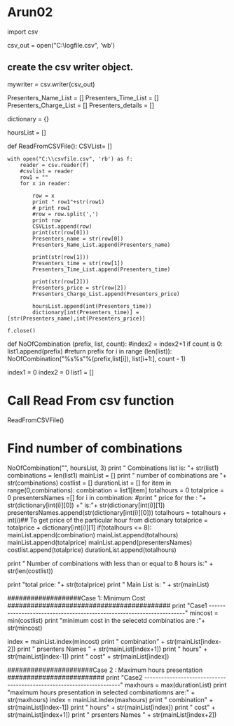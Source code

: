 Arun02
======
import csv


csv_out = open("C:\\logfile.csv", 'wb')
## create the csv writer object.
mywriter = csv.writer(csv_out)

Presenters_Name_List = [] 
Presenters_Time_List = [] 
Presenters_Charge_List = [] 
Presenters_details = [] 
    

dictionary = {}

hoursList = []

def ReadFromCSVFile():
    CSVList= []

    with open("C:\\csvfile.csv", 'rb') as f:
        reader = csv.reader(f)
        #csvlist = reader
        row1 = ""
        for x in reader:
            
            row = x
            print " row1"+str(row1)
            # print row1
            #row = row.split(',')
            print row
            CSVList.append(row)
            print(str(row[0]))
            Presenters_name = str(row[0])
            Presenters_Name_List.append(Presenters_name)
             
            print(str(row[1]))
            Presenters_time = str(row[1])
            Presenters_Time_List.append(Presenters_time) 
            
            print(str(row[2]))
            Presenters_price = str(row[2])
            Presenters_Charge_List.append(Presenters_price)
            
            hoursList.append(int(Presenters_time))
            dictionary[int(Presenters_time)] = [str(Presenters_name),int(Presenters_price)]

    f.close()

def NoOfCombination (prefix, list, count): 
    #index2 = index2+1
    if count is 0: 
        list1.append(prefix)
        #return prefix
    for i in range (len(list)): 
        NoOfCombination("%s%s"%(prefix,list[i]), list[i+1:], count - 1) 
        
index1 = 0
index2 = 0
list1 = []
# Call Read From csv function
ReadFromCSVFile()

# Find number of combinations
NoOfCombination("", hoursList, 3)
print " Combinations list is: "+ str(list1)
combinations = len(list1)
mainList  = []
print " number of combinations are "+ str(combinations)
costlist = []
durationList = []
for item in range(0,combinations):
    combination = list1[item]
    totalhours = 0
    totalprice = 0
    presentersNames =[]
    for i in combination:
        #print " price for the : "+ str(dictionary[int(i)][0]) +" is:"+ str(dictionary[int(i)][1])
        presentersNames.append(str(dictionary[int(i)][0]))
        totalhours = totalhours + int(i)## To get price of the particular hour from dictionary
        totalprice = totalprice + dictionary[int(i)][1]
    if(totalhours <= 8):
            mainList.append(combination)
            mainList.append(totalhours)
            mainList.append(totalprice)
            mainList.append(presentersNames)
            costlist.append(totalprice)
            durationList.append(totalhours)
           
print " Number of combinations with less than or equal to 8 hours is:" + str(len(costlist))
        
print "total price: "+ str(totalprice)
print " Main List is: " + str(mainList)

 ###################Case 1: Minimum Cost ##########################################
print "Case1 ---------------------------------------------------------------------"
mincost = min(costlist)
print "minimum cost in the selecetd combinatios are :"+ str(mincost)

index = mainList.index(mincost)
print " combination" + str(mainList[index-2])
print " prsenters Names " + str(mainList[index+1])
print " hours" + str(mainList[index-1])
print " cost" + str(mainList[index])

######################Case 2 : Maximum  hours presentation #########################
print "Case2 ---------------------------------------------------------------------"
maxhours = max(durationList)
print "maximum hours presentation in selected combinatiomns are:" + str(maxhours)
index = mainList.index(maxhours)
print " combination" + str(mainList[index-1])
print " hours" + str(mainList[index])
print " cost" + str(mainList[index+1])
print " prsenters Names " + str(mainList[index+2])






        

